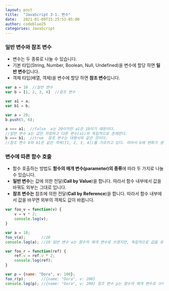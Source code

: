 ```yaml
---
layout: post
title:  "JavaScript 3-1. 변수"
date:   2021-01-09T15:25:52-05:00
author: codeblue25
categories: JavaScript
---
```


<h3>일반 변수와 참조 변수</h3>

* 변수는 두 종류로 나눌 수 있습니다.
* 기본 타입(String, Number, Boolean, Null, Undefined)을 변수에 할당 하면 **일반 변수**입니다.
* 객체 타입(배열, 객체)을 변수에 할당 하면 **참조 변수**입니다.

```javascript
var a = 10  //일반 변수
var b = [1, 2, 3, 4]  //참조 변수

var a1 = a;
var b1 = b;

var a = 20;
b.push(5, 6);

a === a1;  //false  a는 20이지만 a1은 10이기 때문이다.
//일반 변수 a는 값만 저장하고 다른 변수(a1)와 독립적으로 존재한다.
b === b1;  //true  참조 변수는 대명사와 같은 것이다.
//참조 변수 b와 b1은 같은 객체([1, 2, 3, 4])를 가르키고 있다. 따라서 b에 변화가 생기면 b1도 같이 바뀐다. 
```



<h3>변수에 따른 함수 호출</h3>

* 함수 호출하는 방법도 **함수의 매개 변수(parameter)의 종류**에 따라 두 가지로 나눌 수 있습니다.
* **일반 변수**는 값에 의한 전달(**Call by Value**)을 합니다. 따라서 함수 내부에서 값을 바꿔도 외부는 그대로 입니다.
* **참조 변수는** 참조에 의한 전달(**Call by Reference**)을 합니다. 따라서 함수 내부에서 값을 바꾸면 외부의 객체도 값이 바뀝니다.

```javascript
var foo_v = function(v) {
    v = v * 2;
    console.log(v);
}

var a = 10;
foo_v(a);       //20
console.log(a); //10 일반 변수 a는 함수의 매개 변수로 쓰였지만, 독립적으로 값을 유지한다.
```

```javascript
var foo_r = function(ref) {
    ref.v = ref.v * 2;
    console.log(ref);
}

var p = {name: "Dora", v: 100};
foo_r(p);       //{name: "Dora", v: 200}
console.log(p); //{name: "Dora", v: 200} 참조 변수 p는 함수의 매개 변수로 쓰이면, 함수 결과 값인 객체가 곧 자기 자신 p이다.
```